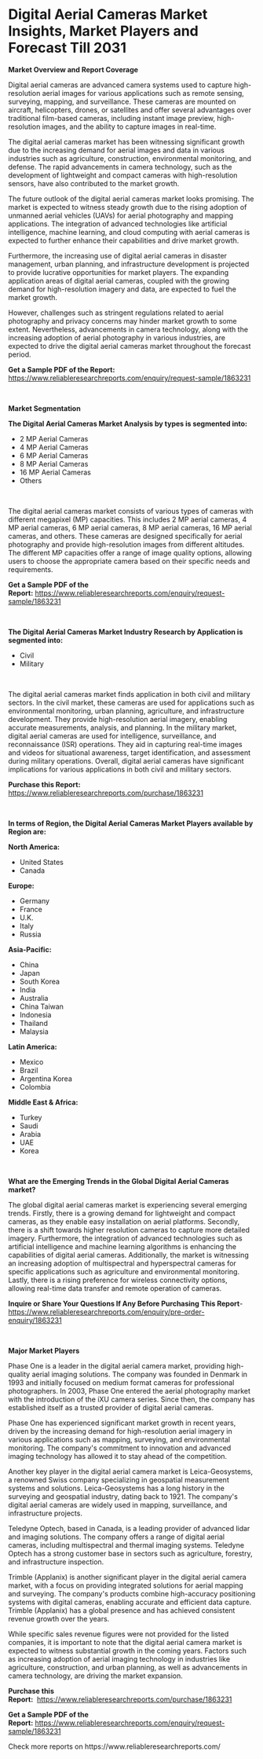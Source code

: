 <p><h1>Digital Aerial Cameras Market Insights, Market Players and Forecast Till 2031</h1></p><p><strong>Market Overview and Report Coverage</strong></p>
<p><p>Digital aerial cameras are advanced camera systems used to capture high-resolution aerial images for various applications such as remote sensing, surveying, mapping, and surveillance. These cameras are mounted on aircraft, helicopters, drones, or satellites and offer several advantages over traditional film-based cameras, including instant image preview, high-resolution images, and the ability to capture images in real-time.</p><p>The digital aerial cameras market has been witnessing significant growth due to the increasing demand for aerial images and data in various industries such as agriculture, construction, environmental monitoring, and defense. The rapid advancements in camera technology, such as the development of lightweight and compact cameras with high-resolution sensors, have also contributed to the market growth.</p><p>The future outlook of the digital aerial cameras market looks promising. The market is expected to witness steady growth due to the rising adoption of unmanned aerial vehicles (UAVs) for aerial photography and mapping applications. The integration of advanced technologies like artificial intelligence, machine learning, and cloud computing with aerial cameras is expected to further enhance their capabilities and drive market growth.</p><p>Furthermore, the increasing use of digital aerial cameras in disaster management, urban planning, and infrastructure development is projected to provide lucrative opportunities for market players. The expanding application areas of digital aerial cameras, coupled with the growing demand for high-resolution imagery and data, are expected to fuel the market growth.</p><p>However, challenges such as stringent regulations related to aerial photography and privacy concerns may hinder market growth to some extent. Nevertheless, advancements in camera technology, along with the increasing adoption of aerial photography in various industries, are expected to drive the digital aerial cameras market throughout the forecast period.</p></p>
<p><strong>Get a Sample PDF of the Report:</strong> <a href="https://www.reliableresearchreports.com/enquiry/request-sample/1863231">https://www.reliableresearchreports.com/enquiry/request-sample/1863231</a></p>
<p>&nbsp;</p>
<p><strong>Market Segmentation</strong></p>
<p><strong>The Digital Aerial Cameras Market Analysis by types is segmented into:</strong></p>
<p><ul><li>2 MP Aerial Cameras</li><li>4 MP Aerial Cameras</li><li>6 MP Aerial Cameras</li><li>8 MP Aerial Cameras</li><li>16 MP Aerial Cameras</li><li>Others</li></ul></p>
<p>&nbsp;</p>
<p><p>The digital aerial cameras market consists of various types of cameras with different megapixel (MP) capacities. This includes 2 MP aerial cameras, 4 MP aerial cameras, 6 MP aerial cameras, 8 MP aerial cameras, 16 MP aerial cameras, and others. These cameras are designed specifically for aerial photography and provide high-resolution images from different altitudes. The different MP capacities offer a range of image quality options, allowing users to choose the appropriate camera based on their specific needs and requirements.</p></p>
<p><strong>Get a Sample PDF of the Report:</strong>&nbsp;<a href="https://www.reliableresearchreports.com/enquiry/request-sample/1863231">https://www.reliableresearchreports.com/enquiry/request-sample/1863231</a></p>
<p>&nbsp;</p>
<p><strong>The Digital Aerial Cameras Market Industry Research by Application is segmented into:</strong></p>
<p><ul><li>Civil</li><li>Military</li></ul></p>
<p>&nbsp;</p>
<p><p>The digital aerial cameras market finds application in both civil and military sectors. In the civil market, these cameras are used for applications such as environmental monitoring, urban planning, agriculture, and infrastructure development. They provide high-resolution aerial imagery, enabling accurate measurements, analysis, and planning. In the military market, digital aerial cameras are used for intelligence, surveillance, and reconnaissance (ISR) operations. They aid in capturing real-time images and videos for situational awareness, target identification, and assessment during military operations. Overall, digital aerial cameras have significant implications for various applications in both civil and military sectors.</p></p>
<p><strong>Purchase this Report:</strong>&nbsp; <a href="https://www.reliableresearchreports.com/purchase/1863231">https://www.reliableresearchreports.com/purchase/1863231</a></p>
<p>&nbsp;</p>
<p><strong>In terms of Region, the Digital Aerial Cameras Market Players available by Region are:</strong></p>
<p>
    <p> <strong> North America: </strong>
        <ul>
            <li>United States</li>
            <li>Canada</li>
        </ul>
        </p> 
    <p> <strong> Europe: </strong>
        <ul>
            <li>Germany</li>
            <li>France</li>
            <li>U.K.</li>
            <li>Italy</li>
            <li>Russia</li>
        </ul>
        </p> 
    <p> <strong> Asia-Pacific: </strong>
        <ul>
            <li>China</li>
            <li>Japan</li>
            <li>South Korea</li>
            <li>India</li>
            <li>Australia</li>
            <li>China Taiwan</li>
            <li>Indonesia</li>
            <li>Thailand</li>
            <li>Malaysia</li>
        </ul>
        </p> 
    <p> <strong> Latin America: </strong>
        <ul>
            <li>Mexico</li>
            <li>Brazil</li>
            <li>Argentina Korea</li>
            <li>Colombia</li>
        </ul>
        </p> 
    <p> <strong> Middle East & Africa: </strong>
        <ul>
            <li>Turkey</li>
            <li>Saudi</li>
            <li>Arabia</li>
            <li>UAE</li>
            <li>Korea</li>
        </ul>
    </p>
    </p>
<p>&nbsp;</p>
<p><strong>What are the Emerging Trends in the Global Digital Aerial Cameras market?</strong></p>
<p><p>The global digital aerial cameras market is experiencing several emerging trends. Firstly, there is a growing demand for lightweight and compact cameras, as they enable easy installation on aerial platforms. Secondly, there is a shift towards higher resolution cameras to capture more detailed imagery. Furthermore, the integration of advanced technologies such as artificial intelligence and machine learning algorithms is enhancing the capabilities of digital aerial cameras. Additionally, the market is witnessing an increasing adoption of multispectral and hyperspectral cameras for specific applications such as agriculture and environmental monitoring. Lastly, there is a rising preference for wireless connectivity options, allowing real-time data transfer and remote operation of cameras.</p></p>
<p><strong>Inquire or Share Your Questions If Any Before Purchasing This Report</strong>- <a href="https://www.reliableresearchreports.com/enquiry/pre-order-enquiry/1863231">https://www.reliableresearchreports.com/enquiry/pre-order-enquiry/1863231</a></p>
<p>&nbsp;</p>
<p><strong>Major Market Players</strong></p>
<p><p>Phase One is a leader in the digital aerial camera market, providing high-quality aerial imaging solutions. The company was founded in Denmark in 1993 and initially focused on medium format cameras for professional photographers. In 2003, Phase One entered the aerial photography market with the introduction of the iXU camera series. Since then, the company has established itself as a trusted provider of digital aerial cameras.</p><p>Phase One has experienced significant market growth in recent years, driven by the increasing demand for high-resolution aerial imagery in various applications such as mapping, surveying, and environmental monitoring. The company's commitment to innovation and advanced imaging technology has allowed it to stay ahead of the competition.</p><p>Another key player in the digital aerial camera market is Leica-Geosystems, a renowned Swiss company specializing in geospatial measurement systems and solutions. Leica-Geosystems has a long history in the surveying and geospatial industry, dating back to 1921. The company's digital aerial cameras are widely used in mapping, surveillance, and infrastructure projects.</p><p>Teledyne Optech, based in Canada, is a leading provider of advanced lidar and imaging solutions. The company offers a range of digital aerial cameras, including multispectral and thermal imaging systems. Teledyne Optech has a strong customer base in sectors such as agriculture, forestry, and infrastructure inspection.</p><p>Trimble (Applanix) is another significant player in the digital aerial camera market, with a focus on providing integrated solutions for aerial mapping and surveying. The company's products combine high-accuracy positioning systems with digital cameras, enabling accurate and efficient data capture. Trimble (Applanix) has a global presence and has achieved consistent revenue growth over the years.</p><p>While specific sales revenue figures were not provided for the listed companies, it is important to note that the digital aerial camera market is expected to witness substantial growth in the coming years. Factors such as increasing adoption of aerial imaging technology in industries like agriculture, construction, and urban planning, as well as advancements in camera technology, are driving the market expansion.</p></p>
<p><strong>Purchase this Report:</strong>&nbsp;&nbsp;<a href="https://www.reliableresearchreports.com/purchase/1863231">https://www.reliableresearchreports.com/purchase/1863231</a></p>
<p></p>
<p><strong>Get a Sample PDF of the Report:</strong>&nbsp;<a href="https://www.reliableresearchreports.com/enquiry/request-sample/1863231">https://www.reliableresearchreports.com/enquiry/request-sample/1863231</a></p>
<p>Check more reports on https://www.reliableresearchreports.com/</p>
